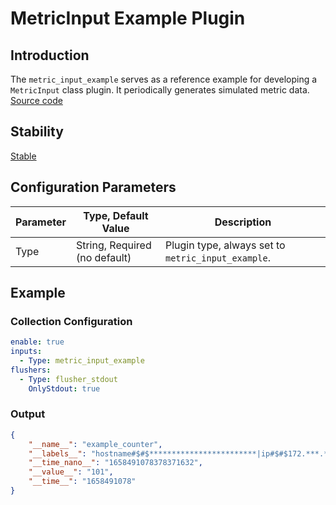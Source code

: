 # MetricInput Example Plugin

## Introduction

The `metric_input_example` serves as a reference example for developing a `MetricInput` class plugin. It periodically generates simulated metric data. [Source code](https://github.com/alibaba/ilogtail/blob/main/plugins/input/example/metric_example.go)

## Stability

[Stable](../stability-level.md)

## Configuration Parameters

| Parameter | Type, Default Value | Description |
| --- | --- | --- |
| Type | String, Required (no default) | Plugin type, always set to `metric_input_example`. |

## Example

### Collection Configuration

```yaml
enable: true
inputs:
  - Type: metric_input_example
flushers:
  - Type: flusher_stdout
    OnlyStdout: true
```

### Output

```json
{
    "__name__": "example_counter",
    "__labels__": "hostname#$#$************************|ip#$#$172.***.***.***",
    "__time_nano__": "1658491078378371632",
    "__value__": "101",
    "__time__": "1658491078"
}
```
